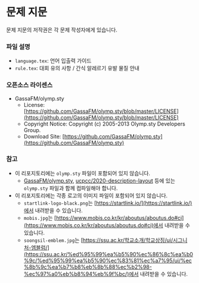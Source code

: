 # 문제 지문

문제 지문의 저작권은 각 문제 작성자에게 있습니다.

### 파일 설명

* `language.tex`: 언어 입출력 가이드
* `rule.tex`: 대회 유의 사항 / 간식 알레르기 유발 물질 안내

### 오픈소스 라이센스

* GassaFM/olymp.sty
  * License: [https://github.com/GassaFM/olymp.sty/blob/master/LICENSE](https://github.com/GassaFM/olymp.sty/blob/master/LICENSE)
  * Copyright Notice: Copyright (c) 2005-2013 Olymp.sty Developers Group.
  * Download Site: [https://github.com/GassaFM/olymp.sty](https://github.com/GassaFM/olymp.sty)

### 참고

* 이 리포지토리에는 `olymp.sty` 파일이 포함되어 있지 않습니다.
  * [GassaFM/olymp.sty](https://github.com/GassaFM/olymp.sty/blob/master/statements/olymp.sty), [ucpcc/2020-description-layout](https://github.com/ucpcc/2020-description-layout/blob/main/olymp.sty) 등에 있는 `olymp.sty` 파일과 함께 컴파일해야 합니다.
* 이 리포지토리에는 각종 로고의 이미지 파일이 포함되어 있지 않습니다.
  * `startlink-logo-black.png`는 [https://startlink.io/](https://startlink.io/)에서 내려받을 수 있습니다.
  * `mobis.jpg`는 [https://www.mobis.co.kr/kr/aboutus/aboutus.do#ci](https://www.mobis.co.kr/kr/aboutus/aboutus.do#ci)에서 내려받을 수 있습니다.
  * `soongsil-emblem.jpg`는 [https://ssu.ac.kr/학교소개/학교상징/ui/시그니처-엠블럼/](https://ssu.ac.kr/%ed%95%99%ea%b5%90%ec%86%8c%ea%b0%9c/%ed%95%99%ea%b5%90%ec%83%81%ec%a7%95/ui/%ec%8b%9c%ea%b7%b8%eb%8b%88%ec%b2%98-%ec%97%a0%eb%b8%94%eb%9f%bc/)에서 내려받을 수 있습니다.